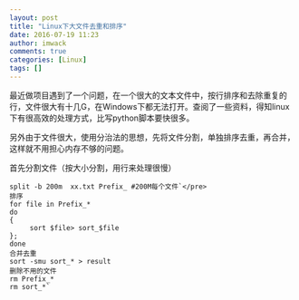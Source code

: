 ```yaml
---
layout: post
title: "Linux下大文件去重和排序"
date: 2016-07-19 11:23
author: imwack
comments: true
categories: [Linux]
tags: []
---
```

最近做项目遇到了一个问题，在一个很大的文本文件中，按行排序和去除重复的行，文件很大有十几G，在Windows下都无法打开。查阅了一些资料，得知linux下有很高效的处理方式，比写python脚本要快很多。

另外由于文件很大，使用分治法的思想，先将文件分割，单独排序去重，再合并，这样就不用担心内存不够的问题。

首先分割文件（按大小分割，用行来处理很慢）


	split -b 200m  xx.txt Prefix_ #200M每个文件`</pre>
    排序
    for file in Prefix_*
    do
    {
         sort $file> sort_$file
    };
    done
    合并去重
    sort -smu sort_* > result
    删除不用的文件
    rm Prefix_*
    rm sort_*`

&nbsp;

